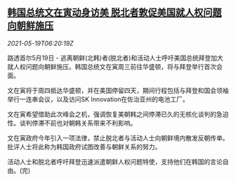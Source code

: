 <!--1621405862000-->
[韩国总统文在寅动身访美 脱北者敦促美国就人权问题向朝鲜施压](https://cn.reuters.com/article/south-korea-visits-usa-0519-wedn-idCNKCS2D00FU)
------

<div><i>2021-05-19T06:20:19Z</i></div><p>路透首尔5月19日 - 逃离朝鲜(北韩)者(脱北者)和活动人士呼吁美国总统拜登加大就人权问题向朝鲜施压。韩国总统文在寅周三前往华盛顿，将与拜登举行首次会面。</p><p>文在寅将于周四抵达华盛顿，并在美国停留四天，期间行程包括与拜登和国会领袖举行一连串会议，以及访问SK Innovation在佐治亚州的电池工厂。</p><p>文在寅希望借助此次峰会之机，强调恢复美朝韩之间停滞已久的无核化谈判的急迫性。谈判停滞不前也对朝韩关系带来不利影响。</p><p>文在寅政府今年引入一项法律，禁止脱北者与活动人士向朝鲜境内散发反朝传单。批评人士将此称为韩国政府试图改善与朝鲜关系的努力。</p><p>活动人士和脱北者呼吁拜登迅速派遣朝鲜人权问题特使，支持他们在韩国的言论自由。(完)</p>
